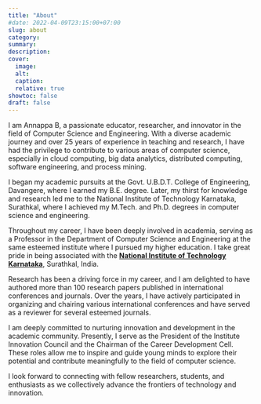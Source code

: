 ```yaml
---
title: "About"
#date: 2022-04-09T23:15:00+07:00
slug: about
category:
summary:
description: 
cover:
  image:
  alt:
  caption: 
  relative: true
showtoc: false
draft: false
---
```


I am Annappa B, a passionate educator, researcher, and innovator in the field of Computer Science and Engineering. With a diverse academic journey and over 25 years of experience in teaching and research, I have had the privilege to contribute to various areas of computer science, especially in cloud computing, big data analytics, distributed computing, software engineering, and process mining.

I began my academic pursuits at the Govt. U.B.D.T. College of Engineering, Davangere, where I earned my B.E. degree. Later, my thirst for knowledge and research led me to the National Institute of Technology Karnataka, Surathkal, where I achieved my M.Tech. and Ph.D. degrees in computer science and engineering.

Throughout my career, I have been deeply involved in academia, serving as a Professor in the Department of Computer Science and Engineering at the same esteemed institute where I pursued my higher education. I take great pride in being associated with the [**National Institute of Technology Karnataka**]("https://www.nitk.ac.in/"), Surathkal, India.

Research has been a driving force in my career, and I am delighted to have authored more than 100 research papers published in international conferences and journals. Over the years, I have actively participated in organizing and chairing various international conferences and have served as a reviewer for several esteemed journals.

I am deeply committed to nurturing innovation and development in the academic community. Presently, I serve as the President of the Institute Innovation Council and the Chairman of the Career Development Cell. These roles allow me to inspire and guide young minds to explore their potential and contribute meaningfully to the field of computer science.


I look forward to connecting with fellow researchers, students, and enthusiasts as we collectively advance the frontiers of technology and innovation.